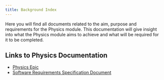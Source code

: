 ```yaml
---
title: Background Index
---
```


Here you will find all documents related to the aim, purpose and requirements for the Physics
module. This documentation will give insight into what the Physics module aims to achieve and what
will be required for it to be completed.

## Links to Physics Documentation

- [Physics Epic](Epic.md)
- [Software Requirements Specification Document](Software_Requirements_Specification.md)
